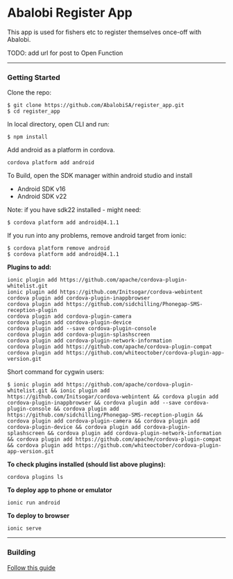 # Abalobi Register App

This app is used for fishers etc to register themselves once-off with Abalobi.

TODO: add url for post to Open Function

-----
### Getting Started

Clone the repo:

    $ git clone https://github.com/AbalobiSA/register_app.git
    $ cd register_app

In local directory, open CLI and run:

    $ npm install

Add android as a platform in cordova.
```
cordova platform add android
```
To Build, open the SDK manager within android studio and install
- Android SDK v16
- Android SDK v22

Note: if you have sdk22 installed - might need:

    $ cordova platform add android@4.1.1

If you run into any problems, remove android target from ionic:

    $ cordova platform remove android
    $ cordova platform add android@4.1.1

**Plugins to add:**
```
ionic plugin add https://github.com/apache/cordova-plugin-whitelist.git
ionic plugin add https://github.com/Initsogar/cordova-webintent
cordova plugin add cordova-plugin-inappbrowser  
cordova plugin add https://github.com/sidchilling/Phonegap-SMS-reception-plugin
cordova plugin add cordova-plugin-camera
cordova plugin add cordova-plugin-device
cordova plugin add --save cordova-plugin-console
cordova plugin add cordova-plugin-splashscreen
cordova plugin add cordova-plugin-network-information
cordova plugin add https://github.com/apache/cordova-plugin-compat
cordova plugin add https://github.com/whiteoctober/cordova-plugin-app-version.git
```
Short command for cygwin users:

    $ ionic plugin add https://github.com/apache/cordova-plugin-whitelist.git && ionic plugin add https://github.com/Initsogar/cordova-webintent && cordova plugin add cordova-plugin-inappbrowser && cordova plugin add --save cordova-plugin-console && cordova plugin add https://github.com/sidchilling/Phonegap-SMS-reception-plugin && cordova plugin add cordova-plugin-camera && cordova plugin add cordova-plugin-device && cordova plugin add cordova-plugin-splashscreen && cordova plugin add cordova-plugin-network-information && cordova plugin add https://github.com/apache/cordova-plugin-compat && cordova plugin add https://github.com/whiteoctober/cordova-plugin-app-version.git

**To check plugins installed (should list above plugins):**
```
cordova plugins ls
```
**To deploy app to phone or emulator**
```
ionic run android
```
**To deploy to browser**
```
ionic serve
```

-----------
### Building

[Follow this guide](https://ionicframework.com/docs/guide/publishing.html)
